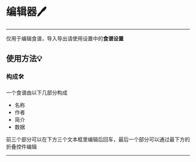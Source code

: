 # **编辑器🖊**

---

仅用于编辑食谱，导入导出请使用设置中的**食谱设置**

## **使用方法💡**

### 构成🛠️

一个食谱由以下几部分构成

 - 名称
 - 作者
 - 简介
 - 数据

前三个部分可以在下方三个文本框里编辑后回车，最后一个部分可以通过最下方的折叠控件编辑

---
